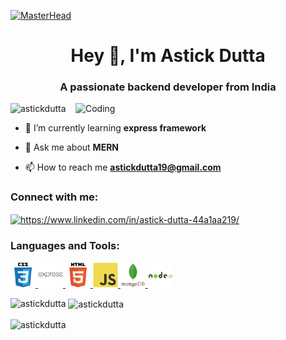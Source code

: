 [![MasterHead](https://i1.wp.com/mir-s3-cdn-cf.behance.net/project_modules/1400/9bc27292880429.5e569ff84e4d0.gif)](https://astickdutta.io)
<h1 align="center">Hey 👋, I'm Astick Dutta</h1>
<h3 align="center">A passionate backend developer from India</h3>
<img align="right" alt="Coding" width="400" src="https://csspoint101.com/wp-content/uploads/2020/10/Developer-on-laptop.gif">

<p align="left"> <img src="https://komarev.com/ghpvc/?username=astickdutta&label=Profile%20views&color=0e75b6&style=flat" alt="astickdutta" /> </p>

- 🌱 I’m currently learning **express framework**

- 💬 Ask me about **MERN**

- 📫 How to reach me **astickdutta19@gmail.com**

<h3 align="left">Connect with me:</h3>
<p align="left">
<a href="https://linkedin.com/in/https://www.linkedin.com/in/astick-dutta-44a1aa219/" target="blank"><img align="center" src="https://raw.githubusercontent.com/rahuldkjain/github-profile-readme-generator/master/src/images/icons/Social/linked-in-alt.svg" alt="https://www.linkedin.com/in/astick-dutta-44a1aa219/" height="30" width="40" /></a>
</p>

<h3 align="left">Languages and Tools:</h3>
<p align="left"> <a href="https://www.w3schools.com/css/" target="_blank" rel="noreferrer"> <img src="https://raw.githubusercontent.com/devicons/devicon/master/icons/css3/css3-original-wordmark.svg" alt="css3" width="40" height="40"/> </a> <a href="https://expressjs.com" target="_blank" rel="noreferrer"> <img src="https://raw.githubusercontent.com/devicons/devicon/master/icons/express/express-original-wordmark.svg" alt="express" width="40" height="40"/> </a> <a href="https://www.w3.org/html/" target="_blank" rel="noreferrer"> <img src="https://raw.githubusercontent.com/devicons/devicon/master/icons/html5/html5-original-wordmark.svg" alt="html5" width="40" height="40"/> </a> <a href="https://developer.mozilla.org/en-US/docs/Web/JavaScript" target="_blank" rel="noreferrer"> <img src="https://raw.githubusercontent.com/devicons/devicon/master/icons/javascript/javascript-original.svg" alt="javascript" width="40" height="40"/> </a> <a href="https://www.mongodb.com/" target="_blank" rel="noreferrer"> <img src="https://raw.githubusercontent.com/devicons/devicon/master/icons/mongodb/mongodb-original-wordmark.svg" alt="mongodb" width="40" height="40"/> </a> <a href="https://nodejs.org" target="_blank" rel="noreferrer"> <img src="https://raw.githubusercontent.com/devicons/devicon/master/icons/nodejs/nodejs-original-wordmark.svg" alt="nodejs" width="40" height="40"/> </a> </p>

<p><img align="left" src="https://github-readme-stats.vercel.app/api/top-langs?username=astickdutta&show_icons=true&locale=en&layout=compact" alt="astickdutta" /></p>

<p>&nbsp;<img align="center" src="https://github-readme-stats.vercel.app/api?username=astickdutta&show_icons=true&locale=en" alt="astickdutta" /></p>

<p><img align="center" src="https://github-readme-streak-stats.herokuapp.com/?user=astickdutta&" alt="astickdutta" /></p>
